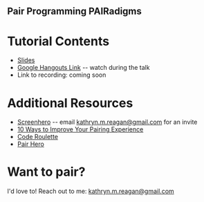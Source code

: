 ## Pair Programming PAIRadigms

# Tutorial Contents
- [Slides](https://docs.google.com/presentation/d/1xNQ3-SHbWA_oqDp-Cvdbh6VOjh4P1OccNeP_Ee52d7Q/edit?usp=sharing)
- [Google Hangouts Link](https://hangouts.google.com/call/mxoxbpxtore4nkiwhw3jzzcr34e) -- watch during the talk 
- Link to recording: coming soon

# Additional Resources 
- [Screenhero](https://screenhero.com/) -- email kathryn.m.reagan@gmail.com for an invite
- [10 Ways to Improve Your Pairing Experience](https://www.thoughtworks.com/insights/blog/10-ways-improve-your-pairing-experience)
- [Code Roulette](https://www.coderoulette.com/)
- [Pair Hero](http://www.happyprog.com/pairhero/)

# Want to pair?
I'd love to! Reach out to me: kathryn.m.reagan@gmail.com
